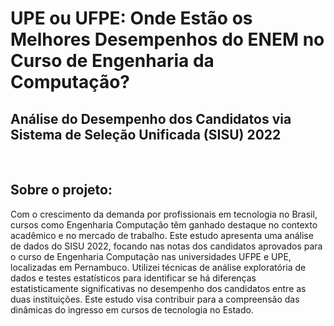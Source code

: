 # UPE ou UFPE: Onde Estão os Melhores Desempenhos do ENEM no Curso de Engenharia da Computação?
## Análise do Desempenho dos Candidatos via Sistema de Seleção Unificada (SISU) 2022
&nbsp;

## Sobre o projeto:
Com o crescimento da demanda por profissionais em tecnologia no Brasil, cursos como Engenharia Computação têm ganhado destaque no contexto acadêmico e no mercado de trabalho. Este estudo apresenta uma análise de dados do SISU 2022, focando nas notas dos candidatos aprovados para o curso de Engenharia Computação nas universidades UFPE e UPE, localizadas em Pernambuco. Utilizei técnicas de análise exploratória de dados e testes estatísticos para identificar se há diferenças estatisticamente significativas no desempenho dos candidatos entre as duas instituições. Este estudo visa contribuir para a compreensão das dinâmicas do ingresso em cursos de tecnologia no Estado.
